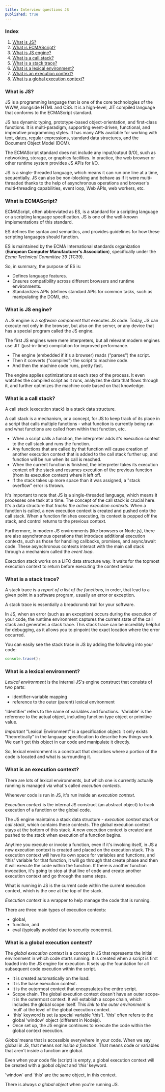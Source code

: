 ```yaml
---
title: Interview questions JS
published: true
---
```


### Index

1. [What is JS?](#what-is-js)
2. [What is ECMAScript?](#what-is-ecmascript)
3. [What is JS engine?](#what-is-js-engine)
4. [What is a call stack?](#what-is-a-call-stack)
5. [What is a stack trace?](#what-is-a-stack-trace)
6. [What is a lexical environment?](#what-is-a-lexical-environment)
7. [What is an execution context?](#what-is-an-execution-context)
8. [What is a global execution context?](#what-is-a-global-execution-context)

### What is JS?

JS is a programming language that is one of the core technologies of the WWW, alongside HTML and CSS. It is a high-level, JIT compiled language that conforms to the ECMAScript standard. 

JS has dynamic typing, prototype-based object-orientation, and first-class functions. It is multi-paradigm, supporting event-driven, functional, and imperative programming styles. It has many APIs available for working with text, dates, regular expressions, standard data structures, and the Document Object Model (DOM). 

The ECMAScript standard does not include any input/output (I/O), such as networking, storage, or graphics facilities. In practice, the web browser or other runtime system provides JS APIs for I/O.

JS is a single-threaded language, which means it can run one line at a time, sequentially. JS can also be non-blocking and behave as if it were multi-threaded thanks to the help of asynchronous operations and browser's multi-threading capabilities, event loop, Web APIs, web workers, etc.


### What is ECMAScript?

ECMAScript, often abbreviated as ES, is a standard for a scripting language or a scripting language specification. JS is one of the well-known implementations of this standard.

ES defines the syntax and semantics, and provides guidelines for how these scripting languages should function.

ES is maintained by the ECMA International standards organization (**European Computer Manufacturer's Association**), specifically under the *Ecma Technical Committee 39* (TC39).

So, in summary, the purpose of ES is:

- Defines language features.
- Ensures compatibility across different browsers and runtime environments.
- Standardizes APIs (defines standard APIs for common tasks, such as manipulating the DOM), etc.


### What is JS engine?

A JS engine is a *software component* that executes JS code. Today, JS can execute not only in the browser, but also on the server, or any device that has a special program called the JS engine.

The first JS engines were mere interpreters, but all relevant modern engines use JIT (just-in-time) compilation for improved performance.

- The engine (embedded if it's a browser) reads ("parses") the script.
- Then it converts ("compiles") the script to machine code.
- And then the machine code runs, pretty fast.

The engine applies optimizations at each step of the process. It even watches the compiled script as it runs, analyzes the data that flows through it, and further optimizes the machine code based on that knowledge.


### What is a call stack?

A call stack (execution stack) is a stack data structure.

A call stack is a mechanism, or a concept, for JS to keep track of its place in a script that calls multiple functions - what function is currently being run and what functions are called from within that function, etc.

- When a script calls a function, the interpreter adds it's execution context to the call stack and runs the function.
- Any functions that are called by that function will cause creation of another execution context that is added to the call stack further up, and function will be run when its call is reached.
- When the current function is finished, the interpreter takes its execution context off the stack and resumes execution of the previous function (from its execution context) where it left off.
- If the stack takes up more space than it was assigned, a "stack overflow" error is thrown.

It's important to note that JS is a single-threaded language, which means it processes one task at a time. The concept of the call stack is crucial here. It's a data structure that *tracks the active execution contexts*. When a function is called, a new execution context is created and pushed onto the call stack. When a function finishes executing, its context is popped off the stack, and control returns to the previous context.

Furthermore, in modern JS environments (like browsers or Node.js), there are also asynchronous operations that introduce additional execution contexts, such as those for handling callbacks, promises, and async/await code. These asynchronous contexts interact with the main call stack through a mechanism called the *event loop*.

Execution stack works on a LIFO data structure way. It waits for the topmost execution context to return before executing the context below.


### What is a stack trace?

A stack trace is a *report of a list of the functions*, in order, that lead to a given point in a software program, usually an error or exception.

A stack trace is essentially a breadcrumb trail for your software.

In JS, when an error (such as an exception) occurs during the execution of your code, the runtime environment captures the current state of the call stack and generates a stack trace. This stack trace can be incredibly helpful for debugging, as it allows you to pinpoint the exact location where the error occurred.

You can easily see the stack trace in JS by adding the following into your code:

```js
console.trace();
```


### What is a lexical environment?

*Lexical environment* is the internal JS's engine construct that consists of two parts:

- identifier-variable mapping
- reference to the outer (parent) lexical environment

'Identifier' refers to the name of variables and functions. 'Variable' is the reference to the actual object, including function type object or primitive value.

*Important* "Lexical Environment" is a specification object: it only exists "theoretically" in the language specification to describe how things work. We can't get this object in our code and manipulate it directly.

So, lexical environment is a construct that describes where a portion of the code is located and what is surrounding it.


### What is an execution context?

There are lots of lexical environments, but which one is currently actually running is managed via what's called *execution contexts*.

Whenever code is run in JS, it's run inside an *execution context*.

*Execution context* is the internal JS construct (an abstract object) to track execution of a function or the global code.

The JS engine maintains a stack data structure - *execution context stack* or *call stack*, which contains these contexts. The global execution context stays at the bottom of this stack. A new execution context is created and pushed to the stack when execution of a function begins.

Anytime you execute or invoke a function, even if it's invoking itself, in JS a new execution context is created and placed on the execution stack. This execution context will have its own space for variables and functions, and 'this' variable for that function, it will go through that create phase and then it will execute the code within the function. If there is another function invocation, it's going to stop at that line of code and create another execution context and go through the same steps.

What is running in JS is the current code within the current execution context, which is the one at the top of the stack.

*Execution context* is a wrapper to help manage the code that is running.

There are three main types of execution contexts:

- global,
- function, and
- eval (typically avoided due to security concerns).


### What is a global execution context?

The *global execution context* is a concept in JS that represents the initial environment in which code starts running. It is created when a script is first loaded into the JS engine for execution. It sets up the foundation for all subsequent code execution within the script.

- It is created automatically on the load.
- It is the base execution context.
- It is the outermost context that encapsulates the entire script.
- Scope chain. The global execution context doesn't have an outer scope-it is the outermost context. It will establish a scope chain, which includes the global scope itself. This *link to the outer environment* is 'null' at the level of the global execution context.
- 'this' keyword is set (a special variable 'this'). 'this' often refers to the global 'window' object (different in Nodejs).
- Once set up, the JS engine continues to execute the code within the global context execution.

*Global* means that is accessible everywhere in your code. When we say global in JS, that means *not inside a function*. That means code or variables that aren't inside a function are global.

Even when your code file (script) is empty, a global execution context will be created with a *global object* and *'this'* keyword.

'window' and 'this' are the same object, in this context.

There is always *a global object* when you're running JS.
